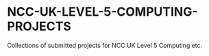 # NCC-UK-LEVEL-5-COMPUTING-PROJECTS
Collections of submitted projects for NCC UK Level 5 Computing etc. 
